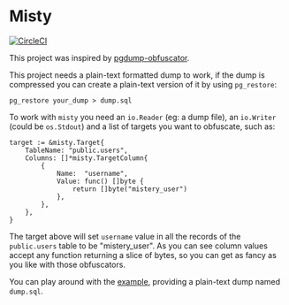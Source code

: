 # Misty
[![CircleCI](https://circleci.com/gh/rentziass/misty/tree/master.svg?style=shield)](https://circleci.com/gh/rentziass/misty/tree/master)

This project was inspired by [pgdump-obfuscator](https://github.com/ostrovok-team/pgdump-obfuscator).

This project needs a plain-text formatted dump to work, if the dump is
compressed you can create a plain-text version of it by using `pg_restore`:
```
pg_restore your_dump > dump.sql
```

To work with `misty` you need an `io.Reader` (eg: a dump file),
an `io.Writer` (could be `os.Stdout`) and a list
of targets you want to obfuscate, such as:
```golang
target := &misty.Target{
    TableName: "public.users",
    Columns: []*misty.TargetColumn{
        {
            Name:  "username",
            Value: func() []byte {
                return []byte("mistery_user")
            },
        },
    },
}
```

The target above will set `username` value in all the records of
the `public.users` table to be "mistery_user". As you can see column values
accept any function returning a slice of bytes, so you can get as fancy
as you like with those obfuscators.

You can play around with the [example](/example/main.go), providing a plain-text dump
named `dump.sql`.
